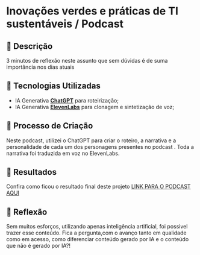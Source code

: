 # Inovações verdes e práticas de TI sustentáveis / Podcast

## 📒 Descrição
3 minutos de reflexão neste assunto que sem dúvidas é de suma importância nos dias atuais

## 🤖 Tecnologias Utilizadas
- IA Generativa **[ChatGPT](https://chat.openai.com)** para roteirização;
- IA Generativa **[ElevenLabs](https://www.elevenlabs.io)** para clonagem e sintetização de voz;

## 🧐 Processo de Criação
Neste podcast, utilizei o ChatGPT para criar o roteiro, a narrativa e a personalidade de cada um dos personagens presentes no podcast . Toda a narrativa foi traduzida em voz no ElevenLabs.

## 🚀 Resultados
Confira como ficou o resultado final deste projeto
[LINK PARA O PODCAST AQUI](https://github.com/Gabriel-gag/lab-natty-or-not/blob/main/PODCAST.mp3)

## 💭 Reflexão
Sem muitos esforços, utilizando apenas inteligência artificial, foi possivel trazer esse conteúdo. Fica a pergunta,com o avanço tanto em qualidade como em acesso, como diferenciar conteúdo gerado por IA e o conteúdo que não é gerado por IA?!
